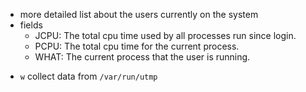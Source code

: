 * more detailed list about the users currently on the system
* fields  
  * JCPU: The total cpu time used by all processes run since login.
  * PCPU: The total cpu time for the current process.
  * WHAT: The current process that the user is running.

- `w` collect data from `/var/run/utmp`
